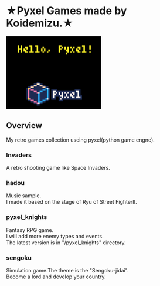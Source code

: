 ★Pyxel Games made by Koidemizu.★<br>
==============
![pyxel](./images/pyxel.png)

## Overview
My retro games collection useing pyxel(python game engne).

### Invaders
A retro shooting game like Space Invaders.
  
### hadou
Music sample.<br>
I made it based on the stage of Ryu of Street FighterII.
  
### pyxel_knights
Fantasy RPG game.<br>
I will add more enemy types and events.<br>
The latest version is in "/pyxel_knights" directory.

### sengoku
Simulation game.The theme is the "Sengoku-jidai".<br>
Become a lord and develop your country.

